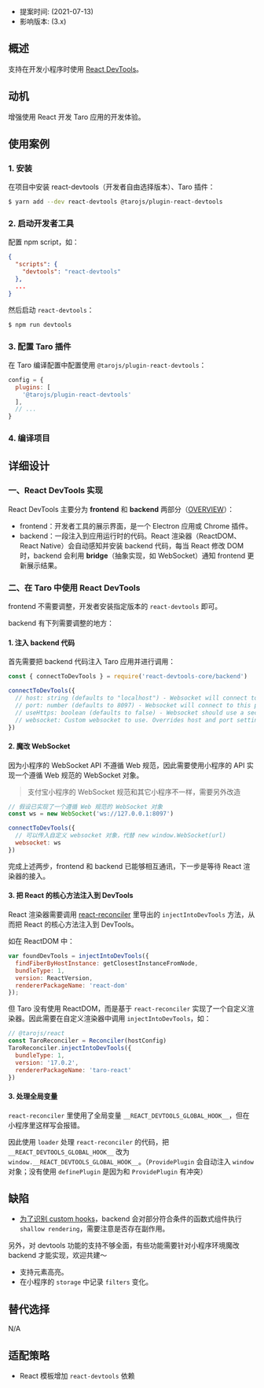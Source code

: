 - 提案时间: (2021-07-13)
- 影响版本: (3.x)

## 概述

支持在开发小程序时使用 [React DevTools](https://github.com/facebook/react/blob/main/packages/react-devtools/README.md)。

## 动机

增强使用 React 开发 Taro 应用的开发体验。

## 使用案例

### 1. 安装

在项目中安装 react-devtools（开发者自由选择版本）、Taro 插件：

```sh
$ yarn add --dev react-devtools @tarojs/plugin-react-devtools
```

### 2. 启动开发者工具

配置 npm script，如：

```json
{
  "scripts": {
    "devtools": "react-devtools"
  },
  ...
}
```

然后启动 `react-devtools`：

```sh
$ npm run devtools
```

### 3. 配置 Taro 插件

在 Taro 编译配置中配置使用 `@tarojs/plugin-react-devtools`：

```js
config = {
  plugins: [
    '@tarojs/plugin-react-devtools'
  ],
  // ...
}
```

### 4. 编译项目

## 详细设计

### 一、React DevTools 实现

React DevTools 主要分为 **frontend** 和 **backend** 两部分（[OVERVIEW](https://github.com/facebook/react/blob/main/packages/react-devtools/OVERVIEW.md)）：

- frontend：开发者工具的展示界面，是一个 Electron 应用或 Chrome 插件。
- backend：一段注入到应用运行时的代码。React 渲染器（ReactDOM、React Native）会自动感知并安装 backend 代码，每当 React 修改 DOM 时，backend 会利用 **bridge**（抽象实现，如 WebSocket）通知 frontend 更新展示结果。

### 二、在 Taro 中使用 React DevTools

frontend 不需要调整，开发者安装指定版本的 `react-devtools` 即可。

backend 有下列需要调整的地方：

#### 1. 注入 backend 代码

首先需要把 backend 代码注入 Taro 应用并进行调用：

```js
const { connectToDevTools } = require('react-devtools-core/backend')

connectToDevTools({
  // host: string (defaults to "localhost") - Websocket will connect to this host.
  // port: number (defaults to 8097) - Websocket will connect to this port.
  // useHttps: boolean (defaults to false) - Websocket should use a secure protocol (wss).
  // websocket: Custom websocket to use. Overrides host and port settings if provided.
})
```

#### 2. 魔改 WebSocket

因为小程序的 WebSocket API 不遵循 Web 规范，因此需要使用小程序的 API 实现一个遵循 Web 规范的 WebSocket 对象。

> 支付宝小程序的 WebSocket 规范和其它小程序不一样，需要另外改造

```js
// 假设已实现了一个遵循 Web 规范的 WebSocket 对象
const ws = new WebSocket('ws://127.0.0.1:8097')

connectToDevTools({
  // 可以传入自定义 websocket 对象，代替 new window.WebSocket(url)
  websocket: ws
})
```

完成上述两步，frontend 和 backend 已能够相互通讯，下一步是等待 React 渲染器的接入。

#### 3. 把 React 的核心方法注入到 DevTools

React 渲染器需要调用 [react-reconciler](https://github.com/facebook/react/blob/main/packages/react-reconciler/README.md) 里导出的 `injectIntoDevTools` 方法，从而把 React 的核心方法注入到 DevTools。

如在 ReactDOM 中：

```js
var foundDevTools = injectIntoDevTools({
  findFiberByHostInstance: getClosestInstanceFromNode,
  bundleType: 1,
  version: ReactVersion,
  rendererPackageName: 'react-dom'
});
```

但 Taro 没有使用 ReactDOM，而是基于 `react-reconciler` 实现了一个自定义渲染器。因此需要在自定义渲染器中调用 `injectIntoDevTools`，如：

```js
// @tarojs/react
const TaroReconciler = Reconciler(hostConfig)
TaroReconciler.injectIntoDevTools({
  bundleType: 1,
  version: '17.0.2',
  rendererPackageName: 'taro-react'
})
```

#### 3. 处理全局变量

`react-reconciler` 里使用了全局变量 `__REACT_DEVTOOLS_GLOBAL_HOOK__`，但在小程序里这样写会报错。

因此使用 `loader` 处理 `react-reconciler` 的代码，把 `__REACT_DEVTOOLS_GLOBAL_HOOK__` 改为 `window.__REACT_DEVTOOLS_GLOBAL_HOOK__`。（`ProvidePlugin` 会自动注入 `window` 对象；没有使用 `definePlugin` 是因为和 `ProvidePlugin` 有冲突）

## 缺陷

- [为了识别 custom hooks](https://github.com/facebook/react/blob/main/packages/react-devtools/OVERVIEW.md#inspecting-hooks)，backend 会对部分符合条件的函数式组件执行 `shallow rendering`，需要注意是否存在副作用。

另外，对 devtools 功能的支持不够全面，有些功能需要针对小程序环境魔改 backend 才能实现，欢迎共建～

- 支持元素高亮。
- 在小程序的 `storage` 中记录 `filters` 变化。

## 替代选择

N/A

## 适配策略

- React 模板增加 `react-devtools` 依赖